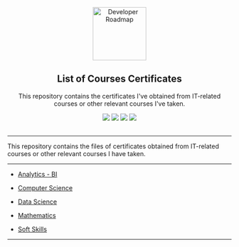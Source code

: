 <p align="center">
  <a href="https://github.com/marcoshsq/Marcos_Henrique_Portfolio">
    <img src="https://www.freeiconspng.com/uploads/market-research-icon-16.png" alt="Developer Roadmap" width="120" height="120">
  </a>
</p>
  <h2 align="center">List of Courses Certificates</h2>
  <p align="center">This repository contains the certificates I've obtained from IT-related courses or other relevant courses I've taken.</p>
 <div align="center"> 
  <a href="https://twitter.com/marcoshsq" target="_blank"><img src="https://img.shields.io/badge/Twitter-1DA1F2?style=for-the-badge&logo=twitter&logoColor=white" target="_blank"></a>
  <a href="https://www.linkedin.com/in/marcoshsq/" target="_blank"><img src="https://img.shields.io/badge/-LinkedIn-%230077B5?style=for-the-badge&logo=linkedin&logoColor=white" target="_blank"></a> 
  <a href="https://medium.com/@marcoshsq" target="_blank"><img src="https://img.shields.io/badge/Medium-12100E?style=for-the-badge&logo=medium&logoColor=white" target="_blank"></a> 
  <a href="https://www.kaggle.com/marcoshsq" target="_blank"><img src="https://img.shields.io/badge/Kaggle-20BEFF?style=for-the-badge&logo=Kaggle&logoColor=white" target="_blank"></a>
</div>
<br>

---

This repository contains the files of certificates obtained from IT-related courses or other relevant courses I have taken.

---

- [Analytics - BI](https://github.com/marcoshsq/Course_Certificates/tree/main/Analytics%20-%20BI)

- [Computer Science](https://github.com/marcoshsq/Course_Certificates/tree/main/Computer%20Science)

- [Data Science](https://github.com/marcoshsq/Course_Certificates/tree/main/Data%20Science)

- [Mathematics](https://github.com/marcoshsq/Course_Certificates/tree/main/Mathematics)

- [Soft Skills](https://github.com/marcoshsq/Courses_Certificates/tree/main/Soft%20Skills%20%26%20Personal%20Development)

---

